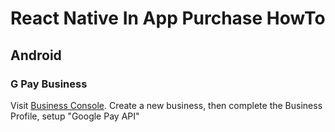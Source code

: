 # React Native In App Purchase HowTo

## Android
### G Pay Business
Visit [Business Console](https://pay.google.com/business/console). Create a new business, then complete the Business Profile, setup "Google Pay API"
